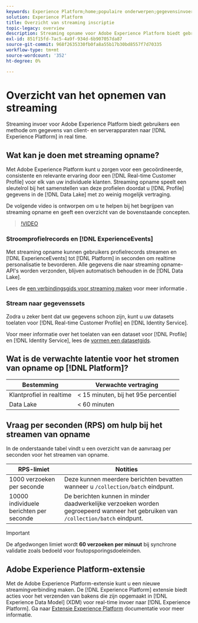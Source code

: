 ```yaml
---
keywords: Experience Platform;home;populaire onderwerpen;gegevensinvoer;ingesloten gegevens;streaming;overzicht;streaming opname;latentie;streaming latentie;
solution: Experience Platform
title: Overzicht van streaming inscriptie
topic-legacy: overview
description: Streaming opname voor Adobe Experience Platform biedt gebruikers een methode om gegevens van client- en serverapparaten in real-time naar het Experience Platform te verzenden.
exl-id: 851f15fd-7ac5-4a9f-934d-6b907057da87
source-git-commit: 968f2635330fb0fa8a55b17b30bd8557f7d70335
workflow-type: tm+mt
source-wordcount: '352'
ht-degree: 0%

---
```


# Overzicht van het opnemen van streaming

Streaming invoer voor Adobe Experience Platform biedt gebruikers een methode om gegevens van client- en serverapparaten naar [!DNL Experience Platform] in real time.

## Wat kan je doen met streaming opname?

Met Adobe Experience Platform kunt u zorgen voor een gecoördineerde, consistente en relevante ervaring door een [!DNL Real-time Customer Profile] voor elk van uw individuele klanten. Streaming opname speelt een sleutelrol bij het samenstellen van deze profielen doordat u [!DNL Profile] gegevens in de [!DNL Data Lake] met zo weinig mogelijk vertraging.

De volgende video is ontworpen om u te helpen bij het begrijpen van streaming opname en geeft een overzicht van de bovenstaande concepten.

>[!VIDEO](https://video.tv.adobe.com/v/28425?quality=12&learn=on)

### Stroomprofielrecords en [!DNL ExperienceEvents]

Met streaming opname kunnen gebruikers profielrecords streamen en [!DNL ExperienceEvents] tot [!DNL Platform] in seconden om realtime personalisatie te bevorderen. Alle gegevens die naar streaming opname-API&#39;s worden verzonden, blijven automatisch behouden in de [!DNL Data Lake].

Lees de [een verbindingsgids voor streaming maken](../tutorials/create-streaming-connection.md) voor meer informatie .

### Stream naar gegevenssets

Zodra u zeker bent dat uw gegevens schoon zijn, kunt u uw datasets toelaten voor [!DNL Real-time Customer Profile] en [!DNL Identity Service].

Voor meer informatie over het toelaten van een dataset voor [!DNL Profile] en [!DNL Identity Service], lees de [vormen een datasetgids](../../profile/tutorials/dataset-configuration.md).

## Wat is de verwachte latentie voor het stromen van opname op [!DNL Platform]?

| Bestemming | Verwachte vertraging |
| --------- | ---------------- |
| Klantprofiel in realtime | &lt; 15 minuten, bij het 95e percentiel |
| Data Lake | &lt; 60 minuten |

## Vraag per seconden (RPS) om hulp bij het streamen van opname

In de onderstaande tabel vindt u een overzicht van de aanvraag per seconden voor het streamen van opname.

| RPS-limiet | Notities |
| --- | --- |
| 1000 verzoeken per seconde | Deze kunnen meerdere berichten bevatten wanneer u `/collection/batch` eindpunt. |
| 10000 individuele berichten per seconde | De berichten kunnen in minder daadwerkelijke verzoeken worden gegroepeerd wanneer het gebruiken van `/collection/batch` eindpunt. |

>[!IMPORTANT]
>
>De afgedwongen limiet wordt **60 verzoeken per minuut** bij synchrone validatie zoals bedoeld voor foutopsporingsdoeleinden.

## Adobe Experience Platform-extensie

Met de Adobe Experience Platform-extensie kunt u een nieuwe streamingverbinding maken. De [!DNL Experience Platform] extensie biedt acties voor het verzenden van bakens die zijn opgemaakt in [!DNL Experience Data Model] (XDM) voor real-time invoer naar [!DNL Experience Platform]. Ga naar [Extensie Experience Platform](../../tags/extensions/web/sdk/overview.md) documentatie voor meer informatie.
